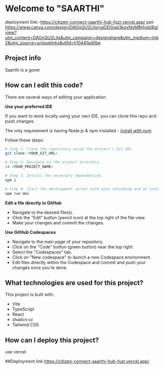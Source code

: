 # Welcome to "SAARTHI"

deployment link:-https://citizen-connect-saarthi-hub-fuzr.vercel.app/
ppt-https://www.canva.com/design/DAGnQU2Lits/yaDEIGqd3kqvNsMBHvdzBg/view?utm_content=DAGnQU2Lits&utm_campaign=designshare&utm_medium=link2&utm_source=uniquelinks&utlId=h10441ad0be

## Project info
Saarthi is a gover


## How can I edit this code?

There are several ways of editing your application.


**Use your preferred IDE**

If you want to work locally using your own IDE, you can clone this repo and push changes. 

The only requirement is having Node.js & npm installed - [install with nvm](https://github.com/nvm-sh/nvm#installing-and-updating)

Follow these steps:

```sh
# Step 1: Clone the repository using the project's Git URL.
git clone <YOUR_GIT_URL>

# Step 2: Navigate to the project directory.
cd <YOUR_PROJECT_NAME>

# Step 3: Install the necessary dependencies.
npm i

# Step 4: Start the development server with auto-reloading and an instant preview.
npm run dev
```

**Edit a file directly in GitHub**

- Navigate to the desired file(s).
- Click the "Edit" button (pencil icon) at the top right of the file view.
- Make your changes and commit the changes.

**Use GitHub Codespaces**

- Navigate to the main page of your repository.
- Click on the "Code" button (green button) near the top right.
- Select the "Codespaces" tab.
- Click on "New codespace" to launch a new Codespace environment.
- Edit files directly within the Codespace and commit and push your changes once you're done.

## What technologies are used for this project?

This project is built with:

- Vite
- TypeScript
- React
- shadcn-ui
- Tailwind CSS

## How can I deploy this project?
use vercel

##Deployment link
https://citizen-connect-saarthi-hub-fuzr.vercel.app/

